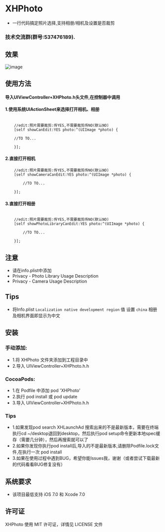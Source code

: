 # XHPhoto
* 一行代码搞定照片选择,支持相册/相机及设置是否裁剪

### 技术交流群(群号:537476189).

## 效果
![image](http://c.hiphotos.baidu.com/image/pic/item/4afbfbedab64034fa246e436a7c379310a551d72.jpg)
## 使用方法
#### 导入UIViewController+XHPhoto.h头文件,在控制器中调用

#### 1.使用系统UIActionSheet来选择打开相机、相册

```objc

    //edit:照片需要裁剪:传YES,不需要裁剪传NO(默认NO)
    [self showCanEdit:YES photo:^(UIImage *photo) {
        
    //TO TO...
        
    }];

```

#### 2.直接打开相机

```objc
    //edit:照片需要裁剪:传YES,不需要裁剪传NO(默认NO)
    [self showCameraCanEdit:YES photo:^(UIImage *photo) {
        
		//TO TO...
		
    }];

```

#### 3.直接打开相册

```objc

    //edit:照片需要裁剪:传YES,不需要裁剪传NO(默认NO)
    [self showPhotoLibraryCanEdit:YES photo:^(UIImage *photo) {
        
		//TO TO...
		
    }];

```
## 注意

*	请在info.plist中添加
*	Privacy - Photo Library Usage Description
*	Privacy - Camera Usage Description

## Tips
*  将Info.plist   `Localization native development region`  值 设置 `china`  相册及相机界面即显示为中文<br>

##  安装
### 手动添加:<br>
*   1.将 XHPhoto 文件夹添加到工程目录中<br>
*   2.导入 UIViewController+XHPhoto.h.h

### CocoaPods:<br>
*   1.在 Podfile 中添加 pod 'XHPhoto'<br>
*   2.执行 pod install 或 pod update<br>
*   3.导入 UIViewController+XHPhoto.h.h

### Tips
*   1.如果发现pod search XHLaunchAd 搜索出来的不是最新版本，需要在终端执行cd ~/desktop退回到desktop，然后执行pod setup命令更新本地spec缓存（需要几分钟），然后再搜索就可以了
*   2.如果你发现你执行pod install后,导入的不是最新版本,请删除Podfile.lock文件,在执行一次 pod install
*   3.如果在使用过程中遇到BUG，希望你能Issues我，谢谢（或者尝试下载最新的代码看看BUG修复没有）

##  系统要求
*   该项目最低支持 iOS 7.0 和 Xcode 7.0

##  许可证
XHPhoto 使用 MIT 许可证，详情见 LICENSE 文件